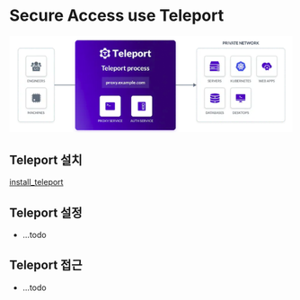 # Secure Access use Teleport

![teleport-1](./public/teleport-1.png)

## Teleport 설치

[install_teleport](./documents/install_teleport.md)

## Teleport 설정

- ...todo

## Teleport 접근

- ...todo
